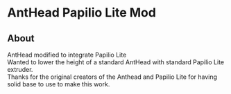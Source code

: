 # AntHead Papilio Lite Mod


## About
AntHead modified to integrate Papilio Lite<br>
Wanted to lower the height of a standard AntHead with standard Papilio Lite extruder. <br>
Thanks for the original creators of the Anthead and Papilio Lite for having solid base to use to make this work. <br>

